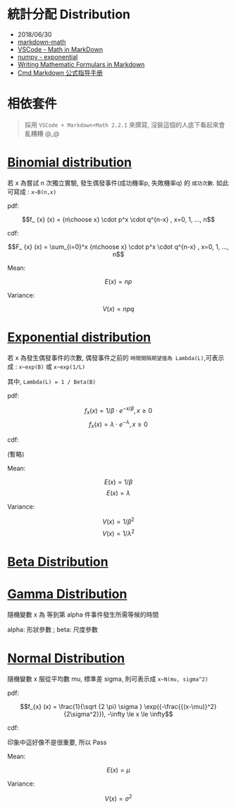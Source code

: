 # 統計分配 Distribution
- 2018/06/30
- [markdown-math](https://blog.csdn.net/u013698770/article/details/55210693)
- [VSCode - Math in MarkDown](https://github.com/cben/mathdown/wiki/math-in-markdown)
- [numpy - exponential](https://docs.scipy.org/doc/numpy/reference/generated/numpy.random.exponential.html)
- [Writing Mathematic Formulars in Markdown](http://csrgxtu.github.io/2015/03/20/Writing-Mathematic-Fomulars-in-Markdown/)
- [Cmd Markdown 公式指导手册](https://www.zybuluo.com/codeep/note/163962#14%E5%A4%A7%E6%8B%AC%E5%8F%B7%E5%92%8C%E8%A1%8C%E6%A0%87%E7%9A%84%E4%BD%BF%E7%94%A8)

# 相依套件
> 採用 `VSCode + Markdown+Math 2.2.1` 來撰寫, 沒裝這個的人底下看起來會亂糟糟 @_@

# [Binomial distribution](https://zh.wikipedia.org/wiki/%E4%BA%8C%E9%A0%85%E5%88%86%E4%BD%88)

若 x 為嘗試 n 次獨立實驗, 發生偶發事件(成功機率p, 失敗機率q) 的 `成功次數`. 如此可寫成 : `x~B(n,x)`

pdf:

$$f_ {x} (x) = {n\choose x} \cdot p^x \cdot q^{n-x} , x=0, 1, ..., n$$

cdf: 

$$F_ {x} (x) = \sum_{i=0}^x {n\choose x} \cdot p^x \cdot q^{n-x} , x=0, 1, ..., n$$

Mean:

$$E(x) = np$$

Variance:

$$V(x) = npq$$



# [Exponential distribution](https://zh.wikipedia.org/wiki/%E6%8C%87%E6%95%B0%E5%88%86%E5%B8%83)

若 x 為發生偶發事件的次數, 偶發事件之前的 `時間間隔期望值為 Lambda(L)`,可表示成 : `x~exp(B)` 或 `x~exp(1/L)`

其中, `Lambda(L) = 1 / Beta(B)`

pdf:

$$f_{x} (x) = {1/\beta} \cdot e ^{-x/ \beta }, x \ge 0$$
$$f_{x} (x) = \lambda \cdot e ^{-\lambda}, x \ge 0$$

cdf: 

(暫略)

Mean:

$$E(x) = 1/\beta$$
$$E(x) = \lambda$$


Variance:

$$V(x) = 1/\beta^2$$
$$V(x) = 1/\lambda^2$$





# [Beta Distribution](https://zh.wikipedia.org/wiki/%CE%92%E5%88%86%E5%B8%83)


# [Gamma Distribution](https://zh.wikipedia.org/wiki/%E4%BC%BD%E7%8E%9B%E5%88%86%E5%B8%83)

隨機變數 x 為 等到第 alpha 件事件發生所需等候的時間

alpha: 形狀參數 ; beta: 尺度參數




# [Normal Distribution](https://zh.wikipedia.org/wiki/%E6%AD%A3%E6%80%81%E5%88%86%E5%B8%83)

隨機變數 x 服從平均數 mu, 標準差 sigma, 則可表示成 `x~N(mu, sigma^2)`

pdf:

$$f_{x} (x) = \frac{1}{\sqrt {2 \pi} \sigma } \exp({-\frac{{(x-\mu)}^2}{2\sigma^2}}), -\infty \le x \le \infty$$

cdf:

印象中這好像不是很重要, 所以 Pass

Mean:

$$E(x) = \mu$$

Variance:

$$V(x) = \sigma^2$$